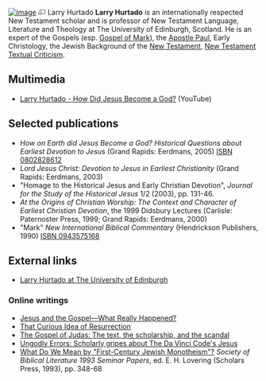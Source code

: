 [![image](images/thumb/3/36/Hurtado.jpeg/225px-Hurtado.jpeg)](http://www.theopedia.com/File:Hurtado.jpeg)
[![image](data:image/png;base64,iVBORw0KGgoAAAANSUhEUgAAAA8AAAALCAAAAACFLIiAAAAAAnRSTlMA/1uRIrUAAABPSURBVAjXY/j///+5vXDwjAHIr26ZAgXZe8H8a/+hoIcw/9nevdVL9+79DuPvzQYZFPUezu8BMZLXgkExnD8HAu6hqv//n+HZVjD4DuUDAKlChD3fj6aPAAAAAElFTkSuQmCC)](http://www.theopedia.com/File:Hurtado.jpeg "Enlarge")
Larry Hurtado
**Larry Hurtado** is an internationally respected New Testament
scholar and is professor of New Testament Language, Literature and
Theology at The University of Edinburgh, Scotland. He is an expert
of the Gospels (esp.
[Gospel of Mark](Gospel_of_Mark "Gospel of Mark")), the
[Apostle Paul](Paul "Paul"), Early Christology, the Jewish
Background of the [New Testament](New_Testament "New Testament"),
[New Testament Textual Criticism](New_Testament_Textual_Criticism "New Testament Textual Criticism").

## Multimedia

-   [Larry Hurtado - How Did Jesus Become a God?](http://www.youtube.com/watch?v=pLeXpSCLrD8)
    (YouTube)


## Selected publications

-   *How on Earth did Jesus Become a God? Historical Questions about Earliest Devotion to Jesus*
    (Grand Rapids: Eerdmans, 2005)
    [ISBN 0802828612](http://www.theopedia.com/Special:BookSources/0802828612)
-   *Lord Jesus Christ: Devotion to Jesus in Earliest Christianity*
    (Grand Rapids: Eerdmans, 2003)
-   "Homage to the Historical Jesus and Early Christian Devotion",
    *Journal for the Study of the Historical Jesus* 1/2 (2003), pp.
    131-46.
-   *At the Origins of Christian Worship: The Context and Character of Earliest Christian Devotion*,
    the 1999 Didsbury Lectures (Carlisle: Paternoster Press, 1999;
    Grand Rapids: Eerdmans, 2000)
-   "Mark" *New International Biblical Commentary* (Hendrickson
    Publishers, 1990)
    [ISBN 0943575168](http://www.theopedia.com/Special:BookSources/0943575168)

## External links

-   [Larry Hurtado at The University of Edinburgh](http://www.div.ed.ac.uk/larryhurtado)

### Online writings

-   [Jesus and the Gospel—What Really Happened?](http://www.slate.com/id/2132974/)
-   [That Curious Idea of Resurrection](http://www.slate.com/id/2186654/)
-   [The Gospel of Judas: The text, the scholarship, and the scandal](http://www.slate.com/id/2139613/)
-   [Ungodly Errors: Scholarly gripes about The Da Vinci Code's Jesus](http://www.slate.com/id/2142157/)
-   [What Do We Mean by "First-Century Jewish Monotheism"?](http://www.forananswer.org/Top_JW/Hurtado_Monotheism.htm)
    *Society of Biblical Literature 1993 Seminar Papers*, ed. E. H.
    Lovering (Scholars Press, 1993), pp. 348-68



